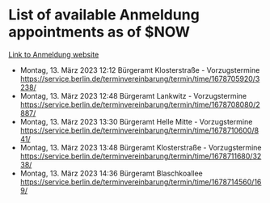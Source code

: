 # List of available Anmeldung appointments as of $NOW
[Link to Anmeldung website](https://service.berlin.de/terminvereinbarung/termin/tag.php?termin=1&anliegen[]=120686&dienstleisterlist=122210,122217,327316,122219,327312,122227,327314,122231,327346,122243,327348,122254,122252,329742,122260,329745,122262,329748,122271,327278,122273,327274,122277,327276,330436,122280,327294,122282,327290,122284,327292,122291,327270,122285,327266,122286,327264,122296,327268,150230,329760,122297,327286,122294,327284,122312,329763,122314,329775,122304,327330,122311,327334,122309,327332,317869,122281,327352,122279,329772,122283,122276,327324,122274,327326,122267,329766,122246,327318,122251,327320,122257,327322,122208,327298,122226,327300&herkunft=http%3A%2F%2Fservice.berlin.de%2Fdienstleistung%2F120686%2F)
- Montag, 13. März 2023 12:12 Bürgeramt Klosterstraße - Vorzugstermine https://service.berlin.de/terminvereinbarung/termin/time/1678705920/3238/
- Montag, 13. März 2023 12:48 Bürgeramt Lankwitz - Vorzugstermine https://service.berlin.de/terminvereinbarung/termin/time/1678708080/2887/
- Montag, 13. März 2023 13:30 Bürgeramt Helle Mitte - Vorzugstermine https://service.berlin.de/terminvereinbarung/termin/time/1678710600/841/
- Montag, 13. März 2023 13:48 Bürgeramt Klosterstraße - Vorzugstermine https://service.berlin.de/terminvereinbarung/termin/time/1678711680/3238/
- Montag, 13. März 2023 14:36 Bürgeramt Blaschkoallee https://service.berlin.de/terminvereinbarung/termin/time/1678714560/169/
